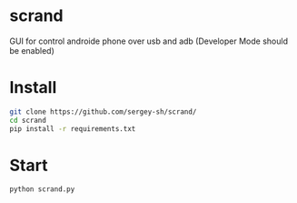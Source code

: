 # scrand
GUI for control androide phone over usb and adb (Developer Mode should be enabled)

# Install
```bash
git clone https://github.com/sergey-sh/scrand/
cd scrand
pip install -r requirements.txt
```
# Start
```bash
python scrand.py
```
